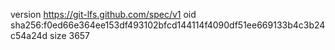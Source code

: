 version https://git-lfs.github.com/spec/v1
oid sha256:f0ed66e364ee153df493102bfcd144114f4090df51ee669133b4c3b24c54a24d
size 3657
